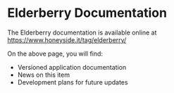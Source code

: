 # Elderberry Documentation

The Elderberry documentation is available online at https://www.honeyside.it/tag/elderberry/

On the above page, you will find:
* Versioned application documentation
* News on this item
* Development plans for future updates

